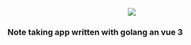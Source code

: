 <p align="center">
  <img src="https://github.com/gavrylenkoIvan/gonotes/blob/master/images/logo.png" />
</p>


### Note taking app written with golang an vue 3

